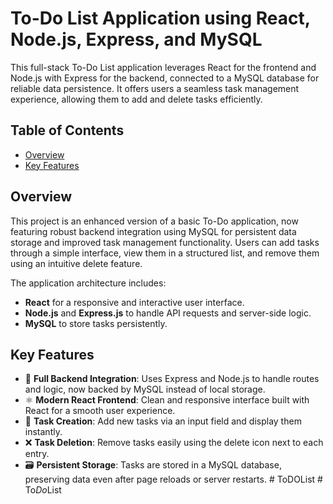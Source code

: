 
# To-Do List Application using React, Node.js, Express, and MySQL

This full-stack To-Do List application leverages React for the frontend and Node.js with Express for the backend, connected to a MySQL database for reliable data persistence. It offers users a seamless task management experience, allowing them to add and delete tasks efficiently.

## Table of Contents

* [Overview](#overview)
* [Key Features](#key-features)

## Overview

This project is an enhanced version of a basic To-Do application, now featuring robust backend integration using MySQL for persistent data storage and improved task management functionality. Users can add tasks through a simple interface, view them in a structured list, and remove them using an intuitive delete feature.

The application architecture includes:

* **React** for a responsive and interactive user interface.
* **Node.js** and **Express.js** to handle API requests and server-side logic.
* **MySQL** to store tasks persistently.

## Key Features

* 🔧 **Full Backend Integration**: Uses Express and Node.js to handle routes and logic, now backed by MySQL instead of local storage.
* ⚛️ **Modern React Frontend**: Clean and responsive interface built with React for a smooth user experience.
* 📝 **Task Creation**: Add new tasks via an input field and display them instantly.
* ❌ **Task Deletion**: Remove tasks easily using the delete icon next to each entry.
* 🗃️ **Persistent Storage**: Tasks are stored in a MySQL database, preserving data even after page reloads or server restarts.
#   T o D O L i s t  
 #   T o _ D o _ L i s t  
 